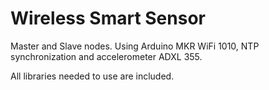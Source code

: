 # Wireless Smart Sensor

Master and Slave nodes. Using Arduino MKR WiFi 1010, NTP synchronization and accelerometer ADXL 355.

All libraries needed to use are included.
